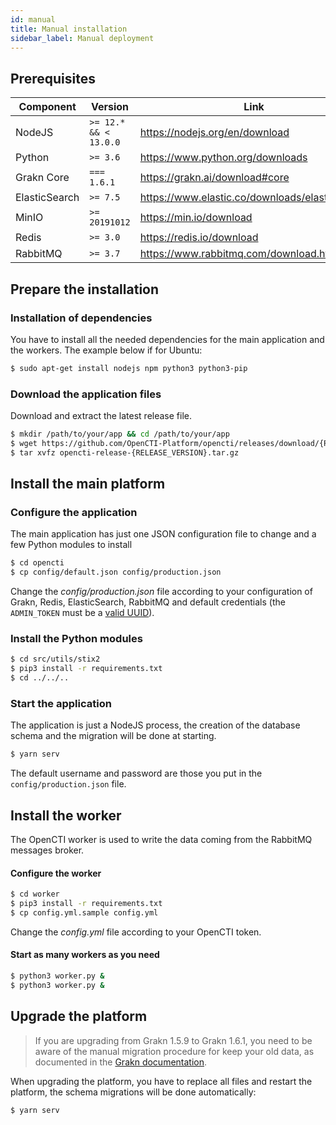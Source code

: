 ```yaml
---
id: manual
title: Manual installation
sidebar_label: Manual deployment
---
```


## Prerequisites

| Component     | Version               | Link                                                      |
| ------------- |-----------------------| ----------------------------------------------------------|
| NodeJS        | `>= 12.* && < 13.0.0` | https://nodejs.org/en/download                            |
| Python        | `>= 3.6`              | https://www.python.org/downloads                          |
| Grakn Core    | `=== 1.6.1`           | https://grakn.ai/download#core                            |
| ElasticSearch | `>= 7.5`              | https://www.elastic.co/downloads/elasticsearch            |
| MinIO         | `>= 20191012`         | https://min.io/download                                   |
| Redis         | `>= 3.0`              | https://redis.io/download                                 |
| RabbitMQ      | `>= 3.7`              | https://www.rabbitmq.com/download.html                    |

## Prepare the installation

### Installation of dependencies

You have to install all the needed dependencies for the main application and the workers. The example below if for Ubuntu:

```bash
$ sudo apt-get install nodejs npm python3 python3-pip 
```

### Download the application files

Download and extract the latest release file.

```bash
$ mkdir /path/to/your/app && cd /path/to/your/app
$ wget https://github.com/OpenCTI-Platform/opencti/releases/download/{RELEASE_VERSION}/opencti-release-{RELEASE_VERSION}.tar.gz
$ tar xvfz opencti-release-{RELEASE_VERSION}.tar.gz
```

## Install the main platform

### Configure the application

The main application has just one JSON configuration file to change and a few Python modules to install

```bash
$ cd opencti
$ cp config/default.json config/production.json
```

Change the *config/production.json* file according to your configuration of Grakn, Redis, ElasticSearch, RabbitMQ and default credentials (the `ADMIN_TOKEN` must be a [valid UUID](https://www.uuidgenerator.net/)).

### Install the Python modules
```bash
$ cd src/utils/stix2
$ pip3 install -r requirements.txt
$ cd ../../..
```

### Start the application

The application is just a NodeJS process, the creation of the database schema and the migration will be done at starting.

```bash
$ yarn serv
```

The default username and password are those you put in the `config/production.json` file.

## Install the worker

The OpenCTI worker is used to write the data coming from the RabbitMQ messages broker.

#### Configure the worker

```bash
$ cd worker
$ pip3 install -r requirements.txt
$ cp config.yml.sample config.yml
```

Change the *config.yml* file according to your OpenCTI token.

#### Start as many workers as you need
```bash
$ python3 worker.py &
$ python3 worker.py &
```

## Upgrade the platform

> If you are upgrading from Grakn 1.5.9 to Grakn 1.6.1, you need to be aware of the manual migration procedure for keep your old data, as documented in the [Grakn documentation](https://dev.grakn.ai/docs/running-grakn/install-and-run).

When upgrading the platform, you have to replace all files and restart the platform, the schema migrations will be done automatically:

```bash
$ yarn serv
```